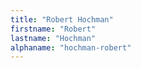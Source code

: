 ```yaml
---
title: "Robert Hochman"
firstname: "Robert"
lastname: "Hochman"
alphaname: "hochman-robert"
---
```


